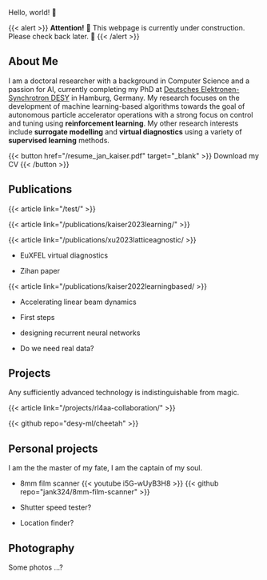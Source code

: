 Hello, world! 🦦

{{< alert >}}
**Attention!** 🚧 This webpage is currently under construction. Please check back later. 🚧
{{< /alert >}}

## About Me

I am a doctoral researcher with a background in Computer Science and a passion for AI, currently completing my PhD at [Deutsches Elektronen-Synchrotron DESY](https://www.desy.de/) in Hamburg, Germany. My research focuses on the development of machine learning-based algorithms towards the goal of autonomous particle accelerator operations with a strong focus on control and tuning using **reinforcement learning**. My other research interests include **surrogate modelling** and **virtual diagnostics** using a variety of **supervised learning** methods.

{{< button href="/resume_jan_kaiser.pdf" target="_blank" >}}
Download my CV
{{< /button >}}

## Publications

{{< article link="/test/" >}}

{{< article link="/publications/kaiser2023learning/" >}}

{{< article link="/publications/xu2023latticeagnostic/ >}}

- EuXFEL virtual diagnostics

- Zihan paper

{{< article link="/publications/kaiser2022learningbased/ >}}

- Accelerating linear beam dynamics

- First steps

- designing recurrent neural networks

- Do we need real data?

## Projects

Any sufficiently advanced technology is indistinguishable from magic.

{{< article link="/projects/rl4aa-collaboration/" >}}

{{< github repo="desy-ml/cheetah" >}}

## Personal projects

I am the the master of my fate, I am the captain of my soul.

- 8mm film scanner
  {{< youtube i5G-wUyB3H8 >}}
  {{< github repo="jank324/8mm-film-scanner" >}}

- Shutter speed tester?

- Location finder?

## Photography

Some photos ...?

